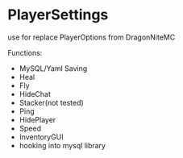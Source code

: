 # PlayerSettings

use for replace PlayerOptions from DragonNiteMC

Functions:
- MySQL/Yaml Saving
- Heal
- Fly
- HideChat
- Stacker(not tested)
- Ping
- HidePlayer
- Speed
- InventoryGUI
- hooking into mysql library

